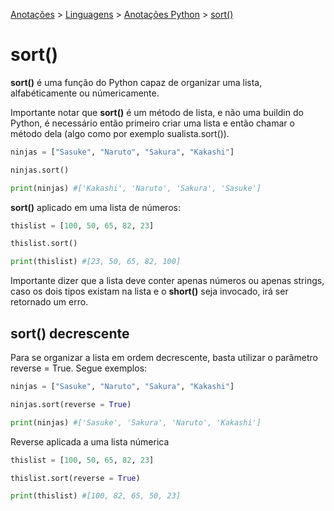 <link rel="stylesheet" type="text/css" href="../../CSS/dark-theme.css">

[Anotações](../../) > [Linguagens](../Index.md) > [Anotações Python](./Index.md) > [sort()](./SortList.md)

# sort()

**sort()** é uma função do Python capaz de organizar uma lista, alfabéticamente ou númericamente. 

Importante notar que **sort()** é um método de lista, e não uma buildin do Python, é necessário então primeiro criar uma lista e então chamar o método dela (algo como por exemplo sualista.sort()).

```python
ninjas = ["Sasuke", "Naruto", "Sakura", "Kakashi"]

ninjas.sort()

print(ninjas) #['Kakashi', 'Naruto', 'Sakura', 'Sasuke']
```

**sort()** aplicado em uma lista de números:
```python
thislist = [100, 50, 65, 82, 23]

thislist.sort()

print(thislist) #[23, 50, 65, 82, 100]
```

Importante dizer que a lista deve conter apenas números ou apenas strings, caso os dois tipos existam na lista e o **short()** seja invocado, irá ser retornado um erro.

## sort() decrescente
Para se organizar a lista em ordem decrescente, basta utilizar o parâmetro reverse = True. Segue exemplos:

```python
ninjas = ["Sasuke", "Naruto", "Sakura", "Kakashi"]

ninjas.sort(reverse = True) 

print(ninjas) #['Sasuke', 'Sakura', 'Naruto', 'Kakashi']
```

Reverse aplicada a uma lista númerica
```python
thislist = [100, 50, 65, 82, 23]

thislist.sort(reverse = True)

print(thislist) #[100, 82, 65, 50, 23]
```